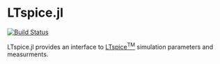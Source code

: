 # LTspice.jl

[![Build Status](https://travis-ci.org/cstook/LTspice.jl.svg?branch=master)](https://travis-ci.org/cstook/LTspice.jl)


LTspice.jl provides an interface to [LTspice<sup>TM</sup>](http://www.linear.com/designtools/software/#LTspice) simulation parameters and measurments.
